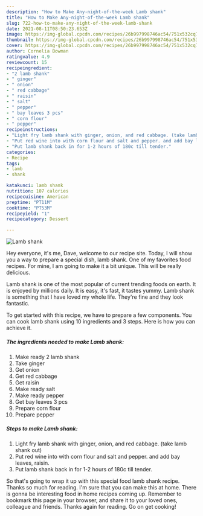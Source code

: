 ```yaml
---
description: "How to Make Any-night-of-the-week Lamb shank"
title: "How to Make Any-night-of-the-week Lamb shank"
slug: 722-how-to-make-any-night-of-the-week-lamb-shank
date: 2021-08-11T08:50:23.653Z
image: https://img-global.cpcdn.com/recipes/26b997998746ac54/751x532cq70/lamb-shank-recipe-main-photo.jpg
thumbnail: https://img-global.cpcdn.com/recipes/26b997998746ac54/751x532cq70/lamb-shank-recipe-main-photo.jpg
cover: https://img-global.cpcdn.com/recipes/26b997998746ac54/751x532cq70/lamb-shank-recipe-main-photo.jpg
author: Cornelia Bowman
ratingvalue: 4.9
reviewcount: 15
recipeingredient:
- "2 lamb shank"
- " ginger"
- " onion"
- " red cabbage"
- " raisin"
- " salt"
- " pepper"
- " bay leaves 3 pcs"
- " corn flour"
- " pepper"
recipeinstructions:
- "Light fry lamb shank with ginger, onion, and red cabbage. (take lamb shank out)"
- "Put red wine into with corn flour and salt and pepper. and add bay leaves, raisin."
- "Put lamb shank back in for 1-2 hours of 180c till tender."
categories:
- Recipe
tags:
- lamb
- shank

katakunci: lamb shank 
nutrition: 107 calories
recipecuisine: American
preptime: "PT11M"
cooktime: "PT53M"
recipeyield: "1"
recipecategory: Dessert

---
```



![Lamb shank](https://img-global.cpcdn.com/recipes/26b997998746ac54/751x532cq70/lamb-shank-recipe-main-photo.jpg)

Hey everyone, it's me, Dave, welcome to our recipe site. Today, I will show you a way to prepare a special dish, lamb shank. One of my favorites food recipes. For mine, I am going to make it a bit unique. This will be really delicious.

Lamb shank is one of the most popular of current trending foods on earth. It is enjoyed by millions daily. It is easy, it's fast, it tastes yummy. Lamb shank is something that I have loved my whole life. They're fine and they look fantastic.




To get started with this recipe, we have to prepare a few components. You can cook lamb shank using 10 ingredients and 3 steps. Here is how you can achieve it.

<!--inarticleads1-->

##### The ingredients needed to make Lamb shank:

1. Make ready 2 lamb shank
1. Take  ginger
1. Get  onion
1. Get  red cabbage
1. Get  raisin
1. Make ready  salt
1. Make ready  pepper
1. Get  bay leaves 3 pcs
1. Prepare  corn flour
1. Prepare  pepper




<!--inarticleads2-->

##### Steps to make Lamb shank:

1. Light fry lamb shank with ginger, onion, and red cabbage. (take lamb shank out)
1. Put red wine into with corn flour and salt and pepper. and add bay leaves, raisin.
1. Put lamb shank back in for 1-2 hours of 180c till tender.




So that's going to wrap it up with this special food lamb shank recipe. Thanks so much for reading. I'm sure that you can make this at home. There is gonna be interesting food in home recipes coming up. Remember to bookmark this page in your browser, and share it to your loved ones, colleague and friends. Thanks again for reading. Go on get cooking!
